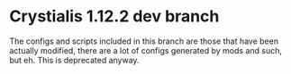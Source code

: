 # Crystialis 1.12.2 dev branch

The configs and scripts included in this branch are those that have been actually modified, there are a lot of configs generated by mods and such, but eh. This is deprecated anyway.
